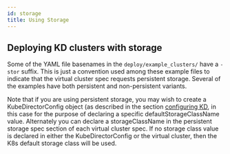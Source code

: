 ```yaml
---
id: storage 
title: Using Storage
---
```


## Deploying KD clusters with storage

Some of the YAML file basenames in the `deploy/example_clusters/` have a `-stor` suffix. This is just a convention used among these example files to indicate that the virtual cluster spec requests persistent storage. Several of the examples have both persistent and non-persistent variants.

Note that if you are using persistent storage, you may wish to create a KubeDirectorConfig object (as described in the section [configuring KD](configuring), in this case for the purpose of declaring a specific defaultStorageClassName value. Alternately you can declare a storageClassName in the persistent storage spec section of each virtual cluster spec. If no storage class value is declared in either the KubeDirectorConfig or the virtual cluster, then the K8s default storage class will be used.




